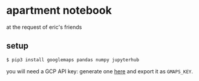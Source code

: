 # apartment notebook

at the request of eric's friends

## setup

```sh
$ pip3 install googlemaps pandas numpy jupyterhub
```

you will need a GCP API key: generate one [here](https://developers.google.com/maps/documentation/javascript/get-api-key) and export it as `GMAPS_KEY`.
